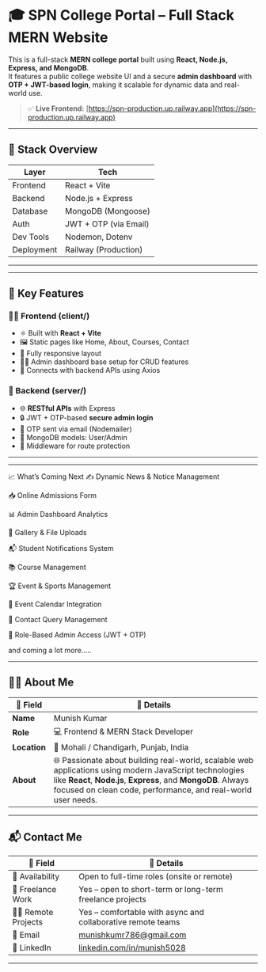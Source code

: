 # 🎓 SPN College Portal – Full Stack MERN Website

This is a full-stack **MERN college portal** built using **React, Node.js, Express, and MongoDB**.  
It features a public college website UI and a secure **admin dashboard** with **OTP + JWT-based login**, making it scalable for dynamic data and real-world use.

> ✅ **Live Frontend:** [https://spn-production.up.railway.app](https://spn-production.up.railway.app)

---

## 🧱 Stack Overview

| Layer      | Tech                    |
|------------|-------------------------|
| Frontend   | React + Vite            |
| Backend    | Node.js + Express       |
| Database   | MongoDB (Mongoose)      |
| Auth       | JWT + OTP (via Email)   |
| Dev Tools  | Nodemon, Dotenv         |
| Deployment | Railway (Production)    |

----------------------------------------
----------------------------------------

## 🚀 Key Features

### 🧑‍🎓 Frontend (client/)

- ⚛️ Built with **React + Vite**
- 🖼️ Static pages like Home, About, Courses, Contact
- 📱 Fully responsive layout
- 🧑‍💼 Admin dashboard base setup for CRUD features
- 🔗 Connects with backend APIs using Axios

### 🔐 Backend (server/)

- 🌐 **RESTful APIs** with Express
- 🔒 JWT + OTP-based **secure admin login**
- 📧 OTP sent via email (Nodemailer)
- 🧾 MongoDB models: User/Admin
- 🧰 Middleware for route protection


-------------------
-------------------

📈 What’s Coming Next
✍️ Dynamic News & Notice Management

📥 Online Admissions Form

📊 Admin Dashboard Analytics

📂 Gallery & File Uploads

📬 Student Notifications System

📚 Course Management

🏆 Event & Sports Management

📅 Event Calendar Integration

🧾 Contact Query Management

🔐 Role-Based Admin Access (JWT + OTP)

and coming a lot more.....


---

## 🙋‍♂️ About Me

| 🔹 Field     | 🔸 Details |
|-------------|------------|
| **Name**     | Munish Kumar |
| **Role**     | 💻 Frontend & MERN Stack Developer |
| **Location** | 📍 Mohali / Chandigarh, Punjab, India |
| **About**    | 🌐 Passionate about building real-world, scalable web applications using modern JavaScript technologies like **React**, **Node.js**, **Express**, and **MongoDB**. Always focused on clean code, performance, and real-world user needs. |

---

## 📬 Contact Me

| 🔹 Field            | 🔸 Details |
|---------------------|------------|
| 💼 Availability     | Open to full-time roles (onsite or remote) |
| 🤝 Freelance Work   | Yes – open to short-term or long-term freelance projects |
| 🧑‍💻 Remote Projects | Yes – comfortable with async and collaborative remote teams |
| 📧 Email            | [munishkumr786@gmail.com](mailto:munishkumr786@gmail.com) |
| 🔗 LinkedIn         | [linkedin.com/in/munish5028](https://www.linkedin.com/in/munish5028) |

---

